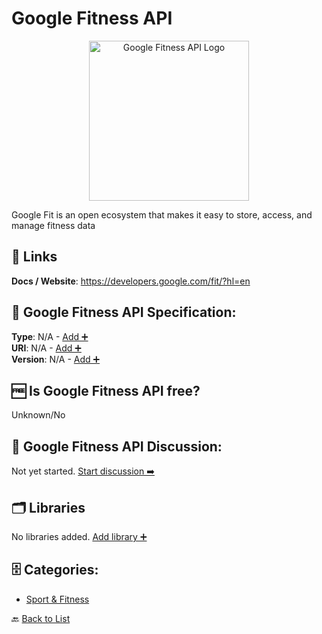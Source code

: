 # Google Fitness API
<p align="center">
    <img width="256" src="https://raw.githubusercontent.com/apis-list/apis-list/main/apis/google-fitness-api/logo_256x256.png" alt="Google Fitness API Logo"/>
</p>
Google Fit is an open ecosystem that makes it easy to store, access, and manage fitness data

##  🔗 Links
**Docs / Website**: https://developers.google.com/fit/?hl=en

## 🧬 Google Fitness API Specification:
**Type**: N/A - [Add ➕](https://github.com/apis-list/apis-list/edit/main/apis/google-fitness-api/google-fitness-api.yaml)  
**URI**: N/A - [Add ➕](https://github.com/apis-list/apis-list/edit/main/apis/google-fitness-api/google-fitness-api.yaml)  
**Version**: N/A - [Add ➕](https://github.com/apis-list/apis-list/edit/main/apis/google-fitness-api/google-fitness-api.yaml)

## 🆓 Is Google Fitness API free?
 Unknown/No 

## 💬 Google Fitness API Discussion:
Not yet started. [Start discussion ➡️](https://github.com/apis-list/apis-list/discussions/new)

## 🗂️ Libraries

No libraries added. [Add library ➕](https://github.com/apis-list/apis-list/edit/main/apis/google-fitness-api/google-fitness-api.yaml)    


## 🗄️ Categories:
- [Sport & Fitness](https://github.com/apis-list/apis-list#sport--fitness-)

🔙  [Back to List](https://github.com/apis-list/apis-list)
